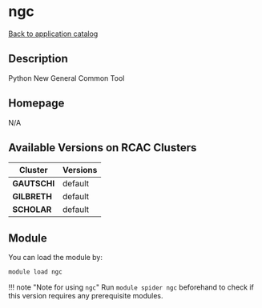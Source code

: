 # ngc

[Back to application catalog](../app_catalog.md)

## Description

Python New General Common Tool

## Homepage

N/A

## Available Versions on RCAC Clusters

|Cluster|Versions|
|---|---|
**GAUTSCHI**|default
**GILBRETH**|default
**SCHOLAR**|default

## Module

You can load the module by:

```bash
module load ngc
```

!!! note "Note for using `ngc`"
    Run `module spider ngc` beforehand to check if this version requires any prerequisite modules.
